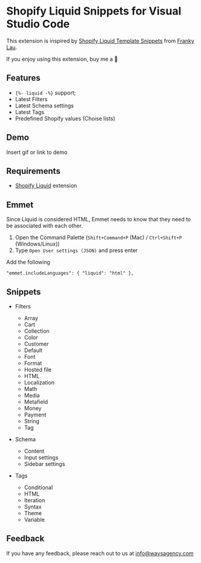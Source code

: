 # Shopify Liquid Snippets for Visual Studio Code

This extension is inspired by [Shopify Liquid Template Snippets](https://marketplace.visualstudio.com/items?itemName=killalau.vscode-liquid-snippets) from [Franky Lau](https://marketplace.visualstudio.com/publishers/killalau).

If you enjoy using this extension, buy me a 🍺

## Features

- `{%- liquid -%}` support;
- Latest Filters
- Latest Schema settings
- Latest Tags
- Predefined Shopify values (Choise lists)

## Demo

Insert gif or link to demo

## Requirements

- [Shopify Liquid](https://marketplace.visualstudio.com/items?itemName=Shopify.theme-check-vscode) extension

## Emmet

Since Liquid is considered HTML, Emmet needs to know that they need to be associated with each other.

1. Open the Command Palette (`Shift+Command+P` (Mac) / `Ctrl+Shift+P` (Windows/Linux))
2. Type `Open User settings (JSON)` and press enter

Add the following

```
"emmet.includeLanguages": { "liquid": "html" },
```

## Snippets

- Filters
  - Array
  - Cart
  - Collection
  - Color
  - Customer
  - Default
  - Font
  - Format
  - Hosted file
  - HTML
  - Localization
  - Math
  - Media
  - Metafield
  - Money
  - Payment
  - String
  - Tag
- Schema

  - Content
  - Input settings
  - Sidebar settings

- Tags
  - Conditional
  - HTML
  - Iteration
  - Syntax
  - Theme
  - Variable

## Feedback

If you have any feedback, please reach out to us at info@waysagency.com
